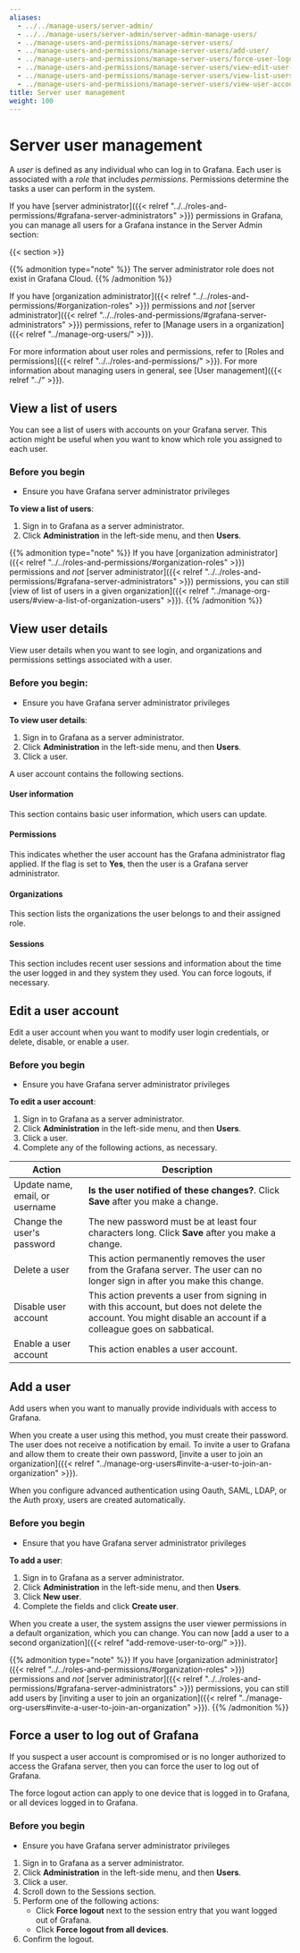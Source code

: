 ```yaml
---
aliases:
  - ../../manage-users/server-admin/
  - ../../manage-users/server-admin/server-admin-manage-users/
  - ../manage-users-and-permissions/manage-server-users/
  - ../manage-users-and-permissions/manage-server-users/add-user/
  - ../manage-users-and-permissions/manage-server-users/force-user-logout/
  - ../manage-users-and-permissions/manage-server-users/view-edit-user-account/
  - ../manage-users-and-permissions/manage-server-users/view-list-users/
  - ../manage-users-and-permissions/manage-server-users/view-user-account-details/
title: Server user management
weight: 100
---
```


# Server user management

A _user_ is defined as any individual who can log in to Grafana. Each user is associated with a _role_ that includes _permissions_. Permissions determine the tasks a user can perform in the system.

If you have [server administrator]({{< relref "../../roles-and-permissions/#grafana-server-administrators" >}}) permissions in Grafana, you can manage all users for a Grafana instance in the Server Admin section:

{{< section >}}

{{% admonition type="note" %}}
The server administrator role does not exist in Grafana Cloud.
{{% /admonition %}}

If you have [organization administrator]({{< relref "../../roles-and-permissions/#organization-roles" >}}) permissions and _not_ [server administrator]({{< relref "../../roles-and-permissions/#grafana-server-administrators" >}}) permissions, refer to [Manage users in a organization]({{< relref "../manage-org-users/" >}}).

For more information about user roles and permissions, refer to [Roles and permissions]({{< relref "../../roles-and-permissions/" >}}). For more information about managing users in general, see [User management]({{< relref "../" >}}).

## View a list of users

You can see a list of users with accounts on your Grafana server. This action might be useful when you want to know which role you assigned to each user.

### Before you begin

- Ensure you have Grafana server administrator privileges

**To view a list of users**:

1. Sign in to Grafana as a server administrator.
1. Click **Administration** in the left-side menu, and then **Users**.

{{% admonition type="note" %}}
If you have [organization administrator]({{< relref "../../roles-and-permissions/#organization-roles" >}}) permissions and _not_ [server administrator]({{< relref "../../roles-and-permissions/#grafana-server-administrators" >}}) permissions, you can still [view of list of users in a given organization]({{< relref "../manage-org-users/#view-a-list-of-organization-users" >}}).
{{% /admonition %}}

## View user details

View user details when you want to see login, and organizations and permissions settings associated with a user.

### Before you begin:

- Ensure you have Grafana server administrator privileges

**To view user details**:

1. Sign in to Grafana as a server administrator.
1. Click **Administration** in the left-side menu, and then **Users**.
1. Click a user.

A user account contains the following sections.

#### User information

This section contains basic user information, which users can update.

#### Permissions

This indicates whether the user account has the Grafana administrator flag applied. If the flag is set to **Yes**, then the user is a Grafana server administrator.

#### Organizations

This section lists the organizations the user belongs to and their assigned role.

#### Sessions

This section includes recent user sessions and information about the time the user logged in and they system they used. You can force logouts, if necessary.

## Edit a user account

Edit a user account when you want to modify user login credentials, or delete, disable, or enable a user.

### Before you begin

- Ensure you have Grafana server administrator privileges

**To edit a user account**:

1. Sign in to Grafana as a server administrator.
1. Click **Administration** in the left-side menu, and then **Users**.
1. Click a user.
1. Complete any of the following actions, as necessary.

| Action                          | Description                                                                                                                                                     |
| ------------------------------- | --------------------------------------------------------------------------------------------------------------------------------------------------------------- |
| Update name, email, or username | **Is the user notified of these changes?**. Click **Save** after you make a change.                                                                             |
| Change the user's password      | The new password must be at least four characters long. Click **Save** after you make a change.                                                                 |
| Delete a user                   | This action permanently removes the user from the Grafana server. The user can no longer sign in after you make this change.                                    |
| Disable user account            | This action prevents a user from signing in with this account, but does not delete the account. You might disable an account if a colleague goes on sabbatical. |
| Enable a user account           | This action enables a user account.                                                                                                                             |

## Add a user

Add users when you want to manually provide individuals with access to Grafana.

When you create a user using this method, you must create their password. The user does not receive a notification by email. To invite a user to Grafana and allow them to create their own password, [invite a user to join an organization]({{< relref "../manage-org-users#invite-a-user-to-join-an-organization" >}}).

When you configure advanced authentication using Oauth, SAML, LDAP, or the Auth proxy, users are created automatically.

### Before you begin

- Ensure that you have Grafana server administrator privileges

**To add a user**:

1. Sign in to Grafana as a server administrator.
1. Click **Administration** in the left-side menu, and then **Users**.
1. Click **New user**.
1. Complete the fields and click **Create user**.

When you create a user, the system assigns the user viewer permissions in a default organization, which you can change. You can now [add a user to a second organization]({{< relref "add-remove-user-to-org/" >}}).

{{% admonition type="note" %}}
If you have [organization administrator]({{< relref "../../roles-and-permissions/#organization-roles" >}}) permissions and _not_ [server administrator]({{< relref "../../roles-and-permissions/#grafana-server-administrators" >}}) permissions, you can still add users by [inviting a user to join an organization]({{< relref "../manage-org-users#invite-a-user-to-join-an-organization" >}}).
{{% /admonition %}}

## Force a user to log out of Grafana

If you suspect a user account is compromised or is no longer authorized to access the Grafana server, then you can force the user to log out of Grafana.

The force logout action can apply to one device that is logged in to Grafana, or all devices logged in to Grafana.

### Before you begin

- Ensure you have Grafana server administrator privileges

1. Sign in to Grafana as a server administrator.
1. Click **Administration** in the left-side menu, and then **Users**.
1. Click a user.
1. Scroll down to the Sessions section.
1. Perform one of the following actions:
   - Click **Force logout** next to the session entry that you want logged out of Grafana.
   - Click **Force logout from all devices**.
1. Confirm the logout.
